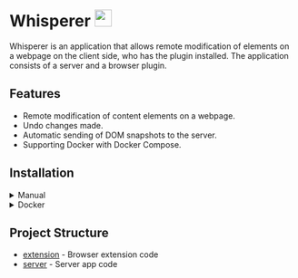 <h1 text-align="center">Whisperer <img src="https://github.com/erpixxx/Whisperer/blob/main/server/public/img/shhh-emoji.png?raw=true" width="30"></h1>

Whisperer is an application that allows remote modification of elements on a webpage on the client side, who has the plugin installed. The application consists of a server and a browser plugin.

## Features

- Remote modification of content elements on a webpage.
- Undo changes made.
- Automatic sending of DOM snapshots to the server.
- Supporting Docker with Docker Compose.

## Installation
<details>

<summary>Manual</summary>

### Manual 
1. Clone the repository:
    ```sh
    git clone https://github.com/YourRepository/Whisperer.git
    cd Whisperer
    ```

2. Install server dependencies:
    ```sh
    cd server
    npm install
    ```

3. Start the server:
    ```sh
    npm start
    ```

</details>
<details> 

<summary>Docker</summary>    

### Docker
1. Clone the repository
    ```sh
    git clone https://github.com/YourRepository/Whisperer.git
    ```

2. Run the docker-compose command
    ```sh
    docker compose up -d
    ```

</details>


## Project Structure

- [extension](https://github.com/erpixxx/Whisperer/tree/main/extension) - Browser extension code
- [server](https://github.com/erpixxx/Whisperer/tree/main/server) - Server app code
